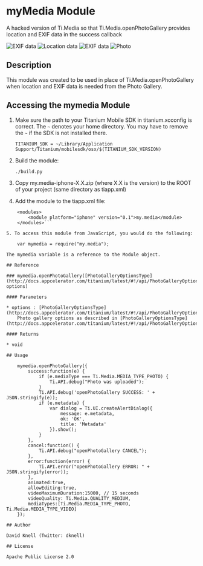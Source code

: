 # myMedia Module

A hacked version of Ti.Media so that Ti.Media.openPhotoGallery provides location and EXIF data in the success callback

![EXIF data](https://dl.dropbox.com/u/3289523/github/myMedia_exif.png "EXIF data") 
![Location data](https://dl.dropbox.com/u/3289523/github/myMedia_location.png "Location data") 
![EXIF data](https://dl.dropbox.com/u/3289523/github/myMedia_exposure.png "more EXIF data") ![Photo](https://dl.dropbox.com/u/3289523/github/myMedia_photo.png "photo")

## Description

This module was created to be used in place of Ti.Media.openPhotoGallery when location and EXIF data is needed from the Photo Gallery. 

## Accessing the mymedia Module

1. Make sure the path to your Titanium Mobile SDK in titanium.xcconfig is correct. The `~` denotes your home directory. You may have to remove the `~` if the SDK is not installed there.

	`TITANIUM_SDK = ~/Library/Application Support/Titanium/mobilesdk/osx/$(TITANIUM_SDK_VERSION)`

2. Build the module:

	`./build.py`

3. Copy my.media-iphone-X.X.zip (where X.X is the version) to the ROOT of your project (same directory as tiapp.xml)

4. Add the module to the tiapp.xml file:
```
	<modules>
		<module platform="iphone" version="0.1">my.media</module>
    </modules>```

5. To access this module from JavaScript, you would do the following:

	var mymedia = require("my.media");

The mymedia variable is a reference to the Module object.	

## Reference

### mymedia.openPhotoGallery([PhotoGalleryOptionsType](http://docs.appcelerator.com/titanium/latest/#!/api/PhotoGalleryOptionsType) options)

#### Parameters

* options : [PhotoGalleryOptionsType](http://docs.appcelerator.com/titanium/latest/#!/api/PhotoGalleryOptionsType)
	Photo gallery options as described in [PhotoGalleryOptionsType](http://docs.appcelerator.com/titanium/latest/#!/api/PhotoGalleryOptionsType).

#### Returns

* void

## Usage

	mymedia.openPhotoGallery({
		success:function(e) {
			if (e.mediaType === Ti.Media.MEDIA_TYPE_PHOTO) {
				Ti.API.debug("Photo was uploaded");
			}
			Ti.API.debug('openPhotoGallery SUCCESS: ' + JSON.stringify(e));
			if (e.metadata) {
				var dialog = Ti.UI.createAlertDialog({
					message: e.metadata,
					ok: 'OK',
					title: 'Metadata'
				}).show();
			}
		},
		cancel:function() {
			Ti.API.debug("openPhotoGallery CANCEL");
		},
		error:function(error) {
			Ti.API.error("openPhotoGallery ERROR: " + JSON.stringify(error));
		},
		animated:true,
		allowEditing:true,
		videoMaximumDuration:15000, // 15 seconds
		videoQuality: Ti.Media.QUALITY_MEDIUM,
		mediaTypes:[Ti.Media.MEDIA_TYPE_PHOTO, Ti.Media.MEDIA_TYPE_VIDEO]
	});

## Author

David Knell (Twitter: dknell)

## License

Apache Public License 2.0

